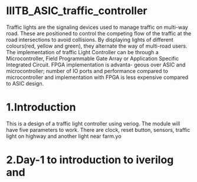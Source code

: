 # IIITB_ASIC_traffic_controller
Traffic lights are the signaling devices used to
manage traffic on multi-way road. These are positioned to control
the competing flow of the traffic at the road intersections to
avoid collisions. By displaying lights of different colours(red,
yellow and green), they alternate the way of multi-road users.
The implementation of traffic Light Controller can be through a
Microcontroller, Field Programmable Gate Array or Application
Specific Integrated Circuit. FPGA implementation is advanta-
geous over ASIC and microcontroller; number of IO ports and
performance compared to microcontroller and implementation
with FPGA is less expensive compared to ASIC design.

# 1.Introduction
This is a design of a traffic light controller using veriog.
The module will have five parameters to work. There are clock,
reset button, sensors, traffic light on highway and another light
near farm.yo

# 2.Day-1 to introduction to iverilog and 
